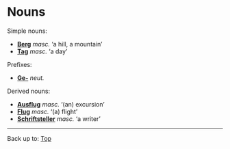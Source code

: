 # Nouns

Simple nouns:
- **[Berg](b/be/Berg.md)** *masc.* ‘a hill, a mountain’
- **[Tag](t/ta/Tag.md)** *masc.* ‘a day’

Prefixes:
- **[Ge-](prefixes/Ge_.md)** *neut.*

Derived nouns:
- **[Ausflug](a/au/Ausflug.md)** *masc.* ‘(an) excursion’
- **[Flug](f/fl/Flug.md)** *masc.* ‘(a) flight’
- **[Schriftsteller](s/sc/Schriftsteller.md)** *masc.* ‘a writer’

----

Back up to: [Top](../index.md)
